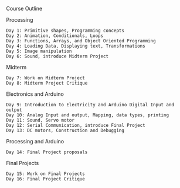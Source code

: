 Course Outline

Processing

 	Day 1: Primitive shapes, Programming concepts
 	Day 2: Animation, Conditionals, Loops
 	Day 3: Functions, Arrays, and Object Oriented Programming
 	Day 4: Loading Data, Displaying text, Transformations
 	Day 5: Image manipulation
 	Day 6: Sound, introduce Midterm Project

Midterm

 	Day 7: Work on Midterm Project
 	Day 8: Midterm Project Critique

Electronics and Arduino

 	Day 9: Introduction to Electricity and Arduino Digital Input and output
 	Day 10: Analog Input and output, Mapping, data types, printing
 	Day 11: Sound, Servo motor
 	Day 12: Serial Communication, introduce Final Project
	Day 13: DC motors, Construction and Debugging

Processing and Arduino

 	Day 14: Final Project proposals

Final Projects

 	Day 15: Work on Final Projects
 	Day 16: Final Project Critique
